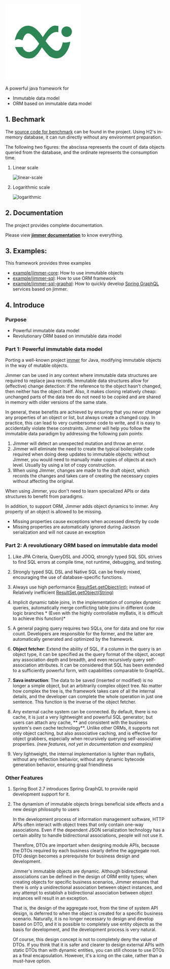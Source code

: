 
[![logo](logo.png)](https://babyfish-ct.github.io/jimmer-doc/)

A powerful java framework for 
- Immutable data model
- ORM based on immutable data model

## 1. Bechmark

The [source code for benchmark](./benchmark) can be found in the project. Using H2's in-memory database, it can run directly without any environment preparation.

The following two figures: the abscissa represents the count of data objects queried from the database, and the ordinate represents the consumption time.

1. Linear scale

   ![linear-scale](liner.png)

2. Logarithmic scale

   ![logarithmic](logarithmic.png)

## 2. Documentation

The project provides complete documentation.

Please view [**jimmer documentation**](https://babyfish-ct.github.io/jimmer-doc/) to know everything.

## 3. Examples:

This framework provides three examples

- [example/jimmer-core](example/jimmer-core): How to use immutable objects
- [example/jimmer-sql](example/jimmer-sql): How to use ORM framework
- [example/jimmer-sql-graphql](example/jimmer-sql-graphql): How to quickly develop [Spring GraphQL](https://spring.io/projects/spring-graphql) services based on jimmer.

## 4. Introduce

### Purpose
- Powerful immutable data model
- Revolutionary ORM based on immutable data model

### Part 1: Powerful immutable data model

Porting a well-known project [immer](https://github.com/immerjs/immer) for Java, modifying immutable objects in the way of mutable objects.

Jimmer can be used in any context where immutable data structures are required to replace java records. Immutable data structures allow for (effective) change detection: if the reference to the object hasn't changed, then neither has the object itself. Also, it makes cloning relatively cheap: unchanged parts of the data tree do not need to be copied and are shared in memory with older versions of the same state.

In general, these benefits are achieved by ensuring that you never change any properties of an object or list, but always create a changed copy. In practice, this can lead to very cumbersome code to write, and it is easy to accidentally violate these constraints. Jimmer will help you follow the immutable data paradigm by addressing the following pain points:

1. Jimmer will detect an unexpected mutation and throw an error.
2. Jimmer will eliminate the need to create the typical boilerplate code required when doing deep updates to immutable objects: without Jimmer, you would need to manually make copies of objects at each level. Usually by using a lot of copy construction.
3. When using JImmer, changes are made to the draft object, which records the changes and takes care of creating the necessary copies without affecting the original.

When using Jimmer, you don't need to learn specialized APIs or data structures to benefit from paradigms.

In addition, to support ORM, Jimmer adds object dynamics to immer. Any property of an object is allowed to be missing.
- Missing properties cause exceptions when accessed directly by code
- Missing properties are automatically ignored during Jackson serialization and will not cause an exception

### Part 2: A revolutionary ORM based on immutable data model

1. Like JPA Criteria, QueryDSL and JOOQ, strongly typed SQL SDL strives to find SQL errors at compile time, not runtime, debugging, and testing.

2. Strongly typed SQL DSL and Native SQL can be freely mixed, encouraging the use of database-specific functions.

3. Always use high performance [ResultSet.getObject(int)](https://docs.oracle.com/javase/7/docs/api/java/sql/ResultSet.html#getObject(int)); instead of Relatively inefficient [ResultSet.getObject(String)](https://docs.oracle.com/javase/7/docs/api/java/sql/ResultSet.html#getObject(java.lang.String))

4. Implicit dynamic table joins, in the implementation of complex dynamic queries, automatically merge conflicting table joins in different code logic branches * (Even with the highly controllable myBatis, it is difficult to achieve this function)*

5. A general paging query requires two SQLs, one for data and one for row count. Developers are responsible for the former, and the latter are automatically generated and optimized by the framework.

6. **Object fetcher**: Extend the ability of SQL, if a column in the query is an object type, it can be specified as the query format of the object, accept any association depth and breadth, and even recursively query self-association attributes. It can be considered that SQL has been extended to a sufficiently powerful form, with capabilities comparable to GraphQL.

7. **Sava instruction**: The data to be saved (inserted or modified) is no longer a simple object, but an arbitrarily complex object tree. No matter how complex the tree is, the framework takes care of all the internal details, and the developer can complete the whole operation in just one sentence. This function is the inverse of the object fetcher.

8. Any external cache system can be connected. By default, there is no cache, it is just a very lightweight and powerful SQL generator; but users can attach any cache, ** and consistent with the business system's own cache technology**. Unlike other ORMs, it supports not only object caching, but also associative caching, and is effective for object grabbers, especially when recursively querying self-associative properties. *(new features, not yet in documentation and examples)*

9. Very lightweight, the internal implementation is lighter than myBatis, without any reflection behavior, without any dynamic bytecode generation behavior, ensuring graal friendliness

### Other Features

1. Spring Boot 2.7 introduces Spring GraphQL to provide rapid development support for it.

2. The dynamism of immutable objects brings beneficial side effects and a new design philosophy to users

   In the development process of information management software, HTTP APIs often interact with object trees that only contain one-way associations. Even if the dependent JSON serialization technology has a certain ability to handle bidirectional associations, people will not use it.

   Therefore, DTOs are important when designing module APIs, because the DTOs required by each business clearly define the aggregate root. DTO design becomes a prerequisite for business design and development.

   Jimmer's immutable objects are dynamic. Although bidirectional associations can be defined in the design of ORM entity types; when creating objects for specific business scenarios, Jimmer ensures that there is only a unidirectional association between object instances, and any attempt to establish a bidirectional association between object instances will result in an exception.

   That is, the design of the aggregate root, from the time of system API design, is deferred to when the object is created for a specific business scenario. Naturally, it is no longer necessary to design and develop based on DTO, and it is possible to completely use entity objects as the basis for development, and the development process is very natural.

   Of course, this design concept is not to completely deny the value of DTOs. If you think that it is safer and clearer to design external APIs with static DTOs than with dynamic entities, you can still choose to use DTOs as a final encapsulation. However, it's a icing on the cake, rather than a must-have option.
